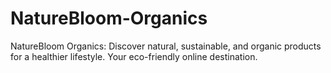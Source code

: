# NatureBloom-Organics
NatureBloom Organics: Discover natural, sustainable, and organic products for a healthier lifestyle. Your eco-friendly online destination.

